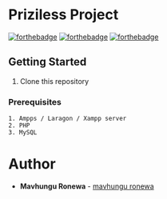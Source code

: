 # Priziless Project

[![forthebadge](https://forthebadge.com/images/badges/uses-css.svg)](http://forthebadge.com)
[![forthebadge](https://forthebadge.com/images/badges/validated-html5.svg)](http://forthebadge.com)
[![forthebadge](http://forthebadge.com/images/badges/built-with-love.svg)](http://forthebadge.com)


## Getting Started
1. Clone this repository

### Prerequisites
```
1. Ampps / Laragon / Xampp server
2. PHP
3. MySQL

```

# Author
- **Mavhungu Ronewa** - [mavhungu ronewa](https://ronewam.netlify.app)

